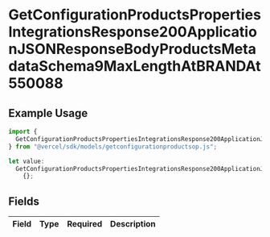 # GetConfigurationProductsPropertiesIntegrationsResponse200ApplicationJSONResponseBodyProductsMetadataSchema9MaxLengthAtBRANDAt550088

## Example Usage

```typescript
import {
  GetConfigurationProductsPropertiesIntegrationsResponse200ApplicationJSONResponseBodyProductsMetadataSchema9MaxLengthAtBRANDAt550088,
} from "@vercel/sdk/models/getconfigurationproductsop.js";

let value:
  GetConfigurationProductsPropertiesIntegrationsResponse200ApplicationJSONResponseBodyProductsMetadataSchema9MaxLengthAtBRANDAt550088 =
    {};
```

## Fields

| Field       | Type        | Required    | Description |
| ----------- | ----------- | ----------- | ----------- |